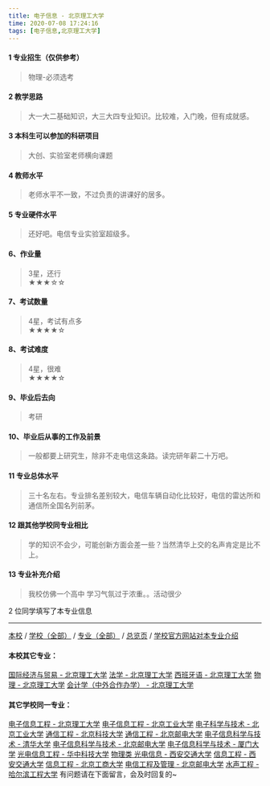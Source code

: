 ```yaml
---
title: 电子信息 - 北京理工大学
time: 2020-07-08 17:24:16
tags: [电子信息,北京理工大学]
---
```

#### 1 专业招生（仅供参考）  
> 物理-必须选考



#### 2 教学思路  
> 大一大二基础知识，大三大四专业知识。比较难，入门晚，但有成就感。



#### 3 本科生可以参加的科研项目  
>  大创、实验室老师横向课题



#### 4 教师水平
> 老师水平不一致，不过负责的讲课好的居多。



#### 5 专业硬件水平
> 还好吧。电信专业实验室超级多。



#### 6、作业量
> 3星，还行  
★★★☆☆



#### 7、考试数量  
> 4星，考试有点多   
★★★★☆



#### 8、考试难度  
> 4星，很难   
★★★★☆



#### 9、毕业后去向  
> 考研



#### 10、毕业后从事的工作及前景  
> 一般都要上研究生，除非不走电信这条路。读完研年薪二十万吧。



#### 11 专业总体水平 
> 三十名左右。专业排名差别较大，电信车辆自动化比较好，电信的雷达所和通信所全国名列前茅。



####  12 跟其他学校同专业相比 
> 学的知识不会少，可能创新方面会差一些？当然清华上交的名声肯定是比不上。

#### 13 专业补充介绍
> 我校仿佛一个高中 学习气氛过于浓重。。活动很少

2 位同学填写了本专业信息
***
[本校](http://www.jianshu.com/p/ab54846bc127) / [学校（全部）](http://www.jianshu.com/p/3efa6bcca419) / [专业（全部）](http://www.jianshu.com/p/2d4c6d3552c2) / [总览页](http://www.jianshu.com/p/445daeb4fa00) / [学校官方网站对本专业介绍](http://admission.bit.edu.cn/colleges/xxydz.html)
#### 本校其它专业：
[国际经济与贸易 - 北京理工大学](http://www.jianshu.com/p/ebab770158ac)
[法学 - 北京理工大学](http://www.jianshu.com/p/a1edd0b533fb)
[西班牙语 - 北京理工大学](http://www.jianshu.com/p/e0901a0de766)
[物理 - 北京理工大学](http://www.jianshu.com/p/39b1b8575f14)
[会计学（中外合作办学） - 北京理工大学](https://www.jianshu.com/p/f205ea963671)
#### 其它学校同一专业：
[电子信息工程 - 北京理工大学](http://www.jianshu.com/p/bf13725952ce)
[电子信息工程 - 北京工业大学](http://www.jianshu.com/p/935f8b4dc83f)
[电子科学与技术 - 北京工业大学](http://www.jianshu.com/p/349a571c8cbb)
[通信工程 - 北京科技大学](http://www.jianshu.com/p/7f898b0aceb9)
[通信工程 - 北京邮电大学](http://www.jianshu.com/p/91bd2ad04308)
[电子信息科学与技术 - 清华大学](http://www.jianshu.com/p/338fc70c84db)
[电子信息科学与技术 - 北京邮电大学](http://www.jianshu.com/p/60133dfd6cff)
[电子信息科学与技术 - 厦门大学](http://www.jianshu.com/p/5768803ef6c9)
[光电信息工程 - 华中科技大学](http://www.jianshu.com/p/11d2b0562ca8)
[物理类 光电信息 - 西安交通大学](http://www.jianshu.com/p/67e73f46914b)
[信息工程 - 西安交通大学](http://www.jianshu.com/p/1baace60c4b6)
[信息工程 - 北京工商大学](http://www.jianshu.com/p/ab8228ed7e2d)
[电信工程及管理 - 北京邮电大学](http://www.jianshu.com/p/8840fed0c9dc)
[水声工程 - 哈尔滨工程大学](http://www.jianshu.com/p/135b63edb39e)
有问题请在下面留言，会及时回复的~